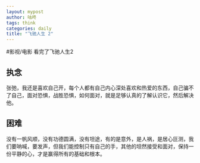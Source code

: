 ```yaml
---
layout: mypost
author: 咕咚
tags: think
categories: daily
title: "飞驰人生 2"
---
```


#影视/电影 
看完了飞驰人生2

## 执念
张弛，我还是喜欢自己开，每个人都有自己内心深处喜欢和热爱的东西，自己骗不了自己，面对恐惧，战胜恐惧，如何面对，就是足够认真的了解认识它，然后解决他。

## 困难
没有一帆风顺，没有功德圆满，没有坦途，有的是意外，是人祸，是居心叵测，我们要呐喊，要发声，但我们能控制只有自己的手，其他的坦然接受和面对，保持一份平静的心，才是赢得所有的基础和根本。